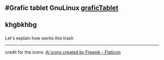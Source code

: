 #Grafic tablet GnuLinux
[graficTablet](resources/tablet.jpg)
---

khgbkhbg
----

###

Let\'s explain how works this trash







---
credit for the icons:
<a href="https://www.flaticon.com/free-icons/ai" title="ai icons">Ai icons created by Freepik - Flaticon</a>
